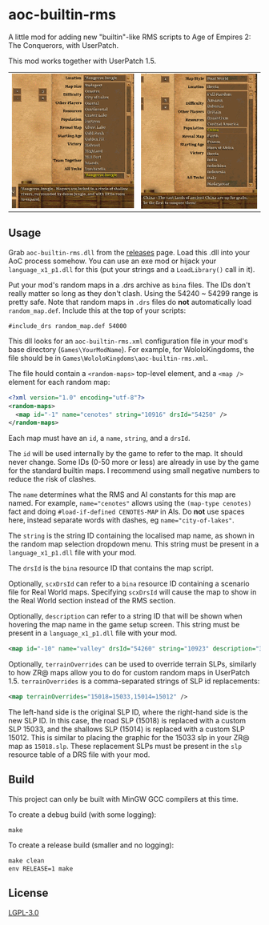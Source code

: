 # aoc-builtin-rms

A little mod for adding new "builtin"-like RMS scripts to Age of Empires 2: The Conquerors, with UserPatch.

This mod works together with UserPatch 1.5.

|||
|-|-|
| ![Custom Standard maps](./screenshot-standard.png) | ![Custom Real World maps](./screenshot-realworld.png) |

## Usage

Grab `aoc-builtin-rms.dll` from the [releases](https://github.com/SiegeEngineers/aoc-builtin-rms/releases) page. Load this .dll into your AoC process somehow. You can use an exe mod or hijack your `language_x1_p1.dll` for this (put your strings and a `LoadLibrary()` call in it).

Put your mod's random maps in a .drs archive as `bina` files. The IDs don't really matter so long as they don't clash. Using the 54240 ~ 54299 range is pretty safe. Note that random maps in `.drs` files do **not** automatically load `random_map.def`. Include this at the top of your scripts:

```
#include_drs random_map.def 54000
```

This dll looks for an `aoc-builtin-rms.xml` configuration file in your mod's base directory (`Games\YourModName`). For example, for WololoKingdoms, the file should be in `Games\WololoKingdoms\aoc-builtin-rms.xml`.

The file hould contain a `<random-maps>` top-level element, and a `<map />` element for each random map:

```xml
<?xml version="1.0" encoding="utf-8"?>
<random-maps>
  <map id="-1" name="cenotes" string="10916" drsId="54250" />
</random-maps>
```

Each map must have an `id`, a `name`, `string`, and a `drsId`.

The `id` will be used internally by the game to refer to the map. It should never change. Some IDs (0-50 more or less) are already in use by the game for the standard builtin maps. I recommend using small negative numbers to reduce the risk of clashes.

The `name` determines what the RMS and AI constants for this map are named. For example, `name="cenotes"` allows using the `(map-type cenotes)` fact and doing `#load-if-defined CENOTES-MAP` in AIs. Do **not** use spaces here, instead separate words with dashes, eg `name="city-of-lakes"`.

The `string` is the string ID containing the localised map name, as shown in the random map selection dropdown menu. This string must be present in a `language_x1_p1.dll` file with your mod.

The `drsId` is the `bina` resource ID that contains the map script.

Optionally, `scxDrsId` can refer to a `bina` resource ID containing a scenario file for Real World maps. Specifying `scxDrsId` will cause the map to show in the Real World section instead of the RMS section.

Optionally, `description` can refer to a string ID that will be shown when hovering the map name in the game setup screen. This string must be present in a `language_x1_p1.dll` file with your mod.
```xml
<map id="-10" name="valley" drsId="54260" string="10923" description="30155" />
```

Optionally, `terrainOverrides` can be used to override terrain SLPs, similarly to how ZR@ maps allow you to do for custom random maps in UserPatch 1.5. `terrainOverrides` is a comma-separated strings of SLP id replacements:
```xml
<map terrainOverrides="15018=15033,15014=15012" />
```
The left-hand side is the original SLP ID, where the right-hand side is the new SLP ID. In this case, the road SLP (15018) is replaced with a custom SLP 15033, and the shallows SLP (15014) is replaced with a custom SLP 15012. This is similar to placing the graphic for the 15033 slp in your ZR@ map as `15018.slp`.
These replacement SLPs must be present in the `slp ` resource table of a DRS file with your mod.

## Build

This project can only be built with MinGW GCC compilers at this time.

To create a debug build (with some logging):

```
make
```

To create a release build (smaller and no logging):

```
make clean
env RELEASE=1 make
```

## License

[LGPL-3.0](./LICENSE.md)
